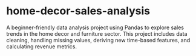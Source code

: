 # home-decor-sales-analysis
A beginner-friendly data analysis project using Pandas to explore sales trends in the home decor and furniture sector. This project includes data cleaning, handling missing values, deriving new time-based features, and calculating revenue metrics.
